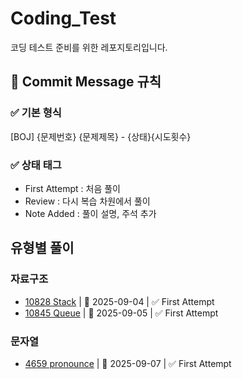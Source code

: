 # Coding_Test
코딩 테스트 준비를 위한 레포지토리입니다.

## 📑 Commit Message 규칙
### ✅ 기본 형식
[BOJ] {문제번호} {문제제목} - {상태}{시도횟수}

### ✅ 상태 태그
- First Attempt : 처음 풀이  
- Review : 다시 복습 차원에서 풀이  
- Note Added : 풀이 설명, 주석 추가  


## 유형별 풀이
### 자료구조
- [10828 Stack](https://www.acmicpc.net/problem/10828) | 📅 2025-09-04 | ✅ First Attempt
- [10845 Queue](https://www.acmicpc.net/problem/10845) | 📅 2025-09-05 | ✅ First Attempt

### 문자열 
- [4659 pronounce](https://www.acmicpc.net/problem/4659) | 📅 2025-09-07 | ✅ First Attempt